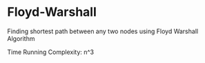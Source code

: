 # Floyd-Warshall
Finding shortest path between any two nodes using Floyd Warshall Algorithm

Time Running Complexity: n^3
